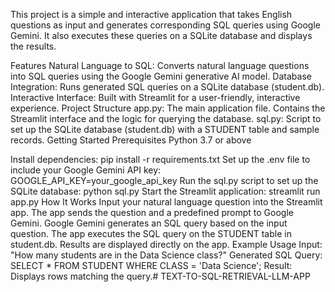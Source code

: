 This project is a simple and interactive application that takes English questions as input and generates corresponding SQL queries using Google Gemini. It also executes these queries on a SQLite database and displays the results.

Features Natural Language to SQL: Converts natural language questions into SQL queries using the Google Gemini generative AI model.
Database Integration: Runs generated SQL queries on a SQLite database (student.db).
Interactive Interface: Built with Streamlit for a user-friendly, interactive experience.
Project Structure
app.py: The main application file. Contains the Streamlit interface and the logic for querying the database.
sql.py: Script to set up the SQLite database (student.db) with a STUDENT table and sample records.
Getting Started
Prerequisites
Python 3.7 or above

Install dependencies:
pip install -r requirements.txt
Set up the .env file to include your Google Gemini API key:
GOOGLE_API_KEY=your_google_api_key
Run the sql.py script to set up the SQLite database:
python sql.py
Start the Streamlit application:
streamlit run app.py
How It Works
Input your natural language question into the Streamlit app.
The app sends the question and a predefined prompt to Google Gemini.
Google Gemini generates an SQL query based on the input question. The app executes the SQL query on the STUDENT table in student.db. Results are displayed directly on the app. Example Usage Input: "How many students are in the Data Science class?" Generated SQL Query: SELECT * FROM STUDENT WHERE CLASS = 'Data Science'; Result: Displays rows matching the query.# TEXT-TO-SQL-RETRIEVAL-LLM-APP
